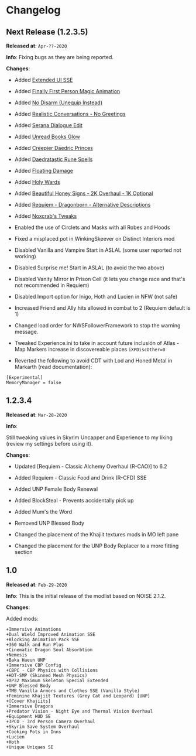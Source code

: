 
# Changelog

## Next Release (1.2.3.5)

**Released at**: `Apr-??-2020`

**Info**:
Fixing bugs as they are being reported.

**Changes**:

- Added [Extended UI SSE](https://www.nexusmods.com/skyrim/mods/57873/?)
- Added [Finally First Person Magic Animation](https://www.nexusmods.com/skyrimspecialedition/mods/20375)
- Added [No Disarm (Unequip Instead)](https://www.nexusmods.com/skyrimspecialedition/mods/27188/)
- Added [Realistic Conversations - No Greetings](https://www.nexusmods.com/skyrimspecialedition/mods/1717/?)
- Added [Serana Dialogue Edit](https://www.nexusmods.com/skyrimspecialedition/mods/16222?tab=description)
- Added [Unread Books Glow](https://www.nexusmods.com/skyrimspecialedition/mods/1296)
- Added [Creepier Daedric Princes](https://www.nexusmods.com/skyrimspecialedition/mods/15854?tab=description)
- Added [Daedratastic Rune Spells](https://www.nexusmods.com/skyrimspecialedition/mods/6359/?)
- Added [Floating Damage](https://www.nexusmods.com/skyrimspecialedition/mods/14332)
- Added [Holy Wards](https://www.nexusmods.com/skyrimspecialedition/mods/18535)
- Added [Beautiful Honey Signs - 2K Overhaul - 1K Optional](https://www.nexusmods.com/skyrimspecialedition/mods/1269)
- Added [Requiem - Dragonborn - Alternative Descriptions](https://www.nexusmods.com/skyrimspecialedition/mods/33663)
- Added [Noxcrab's Tweaks](https://www.nexusmods.com/skyrim/mods/78134)
  
- Enabled the use of Circlets and Masks with all Robes and Hoods
- Fixed a misplaced pot in WinkingSkeever on Distinct Interiors mod
- Disabled Vanilla and Vampire Start in ASLAL (some user reported not working)
- Disabled Surprise me! Start in ASLAL (to avoid the two above)
- Disabled Vanity Mirror in Prison Cell (it lets you change race and that's not recommended in Requiem)
- Disabled Import option for Inigo, Hoth and Lucien in NFW (not safe)
- Increased Friend and Ally hits allowed in combat to 2 (Requiem default is 1)
- Changed load order for NWSFollowerFramework to stop the warning message.
- Tweaked Experience.ini to take in account future inclusión of Atlas - Map Markers increase in discovereable places `iXPDiscOther=0`
- Reverted the following to avoid CDT with Lod and Honed Metal in Markarth (read documentation):
```skse\plugins\EngineFixes.ini:
[Experimental]
MemoryManager = false
```

## 1.2.3.4

**Released at**: `Mar-28-2020`

**Info**:

Still tweaking values in Skyrim Uncapper and Experience to my liking (review my settings before using it).

**Changes**:

- Updated [Requiem - Classic Alchemy Overhaul (R-CAO)] to 6.2

- Added Requiem - Classic Food and Drink (R-CFD) SSE

- Added UNP Female Body Renewal

- Added BlockSteal - Prevents accidentally pick up

- Added Mum's the Word

- Removed UNP Blessed Body

- Changed the placement of the Khajiit textures mods in MO left pane

- Changed the placement for the UNP Body Replacer to a more fitting section

## 1.0

**Released at**: `Feb-29-2020`

**Info**:
This is the initial release of the modlist based on NOISE 2.1.2.

**Changes**:

Added mods:

    +Immersive Animations
    +Dual Wield Improved Animation SSE
    +Blocking Animation Pack SSE
    +360 Walk and Run Plus
    +Cinematic Dragon Soul Absorbtion
    +Nemesis
    +Baka Haeun UNP
    +Immersive CBP Config
    +CBPC - CBP Physics with Collisions
    +HDT-SMP (Skinned Mesh Physics)
    +XP32 Maximum Skeleton Special Extended
    +UNP Blessed Body
    +TMB Vanilla Armors and Clothes SSE (Vanilla Style)
    +Feminine Khajiit Textures (Grey Cat and Leopard) [UNP]
    +[Cover Khajiits]
    +Immersive Dragons
    +Predator Vision - Night Eye and Thermal Vision Overhaul
    +Equipment HUD SE
    +3PCO - 3rd Person Camera Overhaul
    +Skyrim Save System Overhaul
    +Cooking Pots in Inns
    +Lucien
    +Hoth
    +Unique Uniques SE
